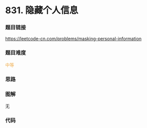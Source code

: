 # 831. 隐藏个人信息

### 题目链接

https://leetcode-cn.com/problems/masking-personal-information

### 题目难度

<font color=#F0AD4E>中等</font>

### 思路



### 图解

无

### 代码

```python
```